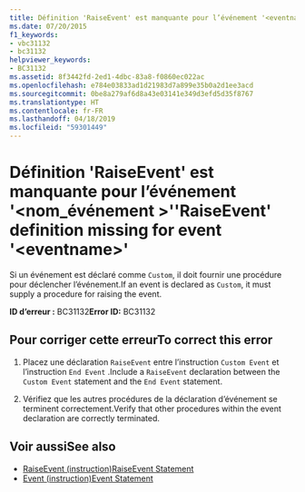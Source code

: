 ```yaml
---
title: Définition 'RaiseEvent' est manquante pour l’événement '<eventname>'
ms.date: 07/20/2015
f1_keywords:
- vbc31132
- bc31132
helpviewer_keywords:
- BC31132
ms.assetid: 8f3442fd-2ed1-4dbc-83a8-f0860ec022ac
ms.openlocfilehash: e784e03833ad1d21983d7a899e35b0a2d1ee3acd
ms.sourcegitcommit: 0be8a279af6d8a43e03141e349d3efd5d35f8767
ms.translationtype: HT
ms.contentlocale: fr-FR
ms.lasthandoff: 04/18/2019
ms.locfileid: "59301449"
---
```

# <a name="raiseevent-definition-missing-for-event-eventname"></a><span data-ttu-id="08e08-102">Définition 'RaiseEvent' est manquante pour l’événement '\<nom_événement >'</span><span class="sxs-lookup"><span data-stu-id="08e08-102">'RaiseEvent' definition missing for event '\<eventname>'</span></span>
<span data-ttu-id="08e08-103">Si un événement est déclaré comme `Custom`, il doit fournir une procédure pour déclencher l’événement.</span><span class="sxs-lookup"><span data-stu-id="08e08-103">If an event is declared as `Custom`, it must supply a procedure for raising the event.</span></span>  
  
 <span data-ttu-id="08e08-104">**ID d’erreur :** BC31132</span><span class="sxs-lookup"><span data-stu-id="08e08-104">**Error ID:** BC31132</span></span>  
  
## <a name="to-correct-this-error"></a><span data-ttu-id="08e08-105">Pour corriger cette erreur</span><span class="sxs-lookup"><span data-stu-id="08e08-105">To correct this error</span></span>  
  
1. <span data-ttu-id="08e08-106">Placez une déclaration `RaiseEvent` entre l’instruction `Custom Event` et l’instruction `End Event` .</span><span class="sxs-lookup"><span data-stu-id="08e08-106">Include a `RaiseEvent` declaration between the `Custom Event` statement and the `End Event` statement.</span></span>  
  
2. <span data-ttu-id="08e08-107">Vérifiez que les autres procédures de la déclaration d’événement se terminent correctement.</span><span class="sxs-lookup"><span data-stu-id="08e08-107">Verify that other procedures within the event declaration are correctly terminated.</span></span>  
  
## <a name="see-also"></a><span data-ttu-id="08e08-108">Voir aussi</span><span class="sxs-lookup"><span data-stu-id="08e08-108">See also</span></span>

- [<span data-ttu-id="08e08-109">RaiseEvent (instruction)</span><span class="sxs-lookup"><span data-stu-id="08e08-109">RaiseEvent Statement</span></span>](../../visual-basic/language-reference/statements/raiseevent-statement.md)
- [<span data-ttu-id="08e08-110">Event (instruction)</span><span class="sxs-lookup"><span data-stu-id="08e08-110">Event Statement</span></span>](../../visual-basic/language-reference/statements/event-statement.md)
